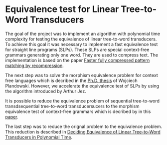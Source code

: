 # Equivalence test for Linear Tree-to-Word Transducers
The goal of the project was to implement an algorithm with polynomial time complexity for testing the equivalence of linear tree-to-word transducers. To achieve this goal it was necessary to implement a fast equivalence test for straight line programs (SLPs). These SLPs are special context-free grammars generating only one word. They are used to compress text. The implementation is based on the paper [Faster fully compressed pattern matching by recompression](https://arxiv.org/abs/1111.3244).

The next step was to solve the morphism equivalence problem for context free languages which is decribed in the [Ph.D. thesis](http://citeseerx.ist.psu.edu/viewdoc/download?doi=10.1.1.36.8729&rep=rep1&type=pdf) of Wojciech Plandowski. However, we accelerate the equivalence test of SLPs by using the algorithm introduced by Arthur Jez. 

It is possible to reduce the equivalence problem of sequential tree-to-word transdsequential tree-to-word transducersucers to the morphism equivalence test of context-free grammars which is decribed by in this [paper](http://www.grappa.univ-lille3.fr/~staworko/papers/staworko-fct09.pdf).

The last step was to reduce the orignal problem to the equivalence problem. This reduction is described in [Deciding Equivalence of Linear Tree-to-Word Transducers in Polynomial Time](https://arxiv.org/abs/1606.03758). 
